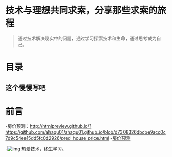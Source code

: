 # 技术与理想共同求索，分享那些求索的旅程

> 通过技术解决现实中的问题，通过学习探索技术和生命，通过思考成为自己。

# 目录
## 这个慢慢写吧

# 前言

-房价预测：<http://htmlpreview.github.io/?https://github.com/ahaqu01/ahaqu01.github.io/blob/d7308326dbcbe9acc0c7d9c54ee15dd5fc0d2926/pred_house_price.html>
-[房价预测](http://htmlpreview.github.io/?https://github.com/ahaqu01/ahaqu01.github.io/blob/d7308326dbcbe9acc0c7d9c54ee15dd5fc0d2926/pred_house_price.html)

-![img](https://cdn.nlark.com/yuque/0/2020/png/205737/1589021611391-b6904e2b-0b01-4600-9e5d-09e2b188f116.png)
                                                 热爱技术，终生学习。
